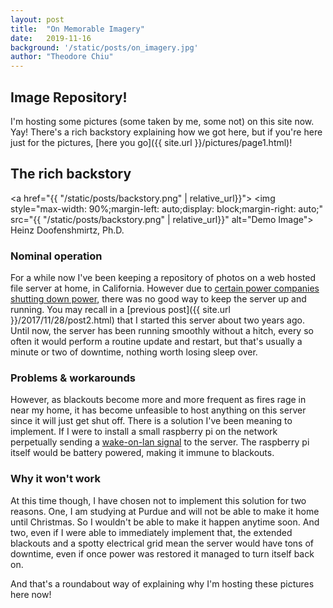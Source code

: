 ```yaml
---
layout: post
title:  "On Memorable Imagery"
date:   2019-11-16
background: '/static/posts/on_imagery.jpg'
author: "Theodore Chiu"
---
```


## Image Repository!

I'm hosting some pictures (some taken by me, some not) on this site now. Yay! 
There's a rich backstory explaining how we got here, but if you're here just for the pictures,
[here you go]({{ site.url }}/pictures/page1.html)!


## The rich backstory

<a href="{{ "/static/posts/backstory.png" | relative_url}}">
<img style="max-width: 90%;margin-left: auto;display: block;margin-right: auto;" src="{{ "/static/posts/backstory.png" | relative_url}}" alt="Demo Image">
</a>
<span class="caption text-muted">Heinz Doofenshmirtz, Ph.D.</span>

### Nominal operation
For a while now I've been keeping a repository of photos on a web hosted file server at home, in California.
However due to [certain power companies 
shutting down power](https://www.nytimes.com/2019/10/12/business/pge-california-outage.html),
there was no good way to keep the server up and running. You may recall in a 
[previous post]({{ site.url }}/2017/11/28/post2.html)
that I started this server about two years ago. Until now,
the server has been running smoothly without a hitch, every so often it would perform a routine update and
restart, but that's usually a minute or two of downtime, nothing worth losing sleep over.

### Problems & workarounds
However, as blackouts become more and more frequent as fires rage in near my home, it has become
unfeasible to host anything on this server since it will just get shut off. There is a solution I've
been meaning to implement. If I were to install a small raspberry pi on the network perpetually 
sending a [wake-on-lan signal](https://notenoughtech.com/featured/use-raspberry-pi-wol/) to the server.
The raspberry pi itself would be battery powered, making it immune to blackouts. 

### Why it won't work
At this time though, I have chosen not to implement this solution for two reasons. One, I am studying
at Purdue and will not be able to make it home until Christmas. So I wouldn't be able to make
it happen anytime soon. And two, even if I were able to immediately implement that, the extended blackouts
and a spotty electrical grid mean the server would have tons of downtime, even if once power was restored
it managed to turn itself back on. 

And that's a roundabout way of explaining why I'm hosting these pictures here now!
